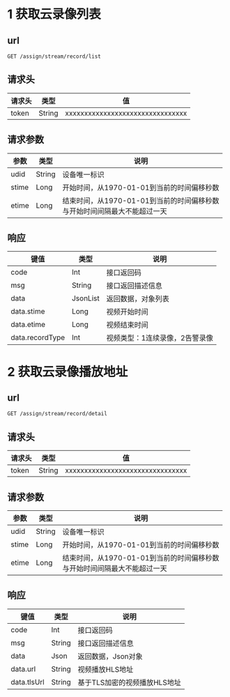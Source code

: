 # 1 获取云录像列表

## url

`GET /assign/stream/record/list`

## 请求头

| 请求头   | 类型     | 值                                |
| ----- | ------ | -------------------------------- |
| token | String | xxxxxxxxxxxxxxxxxxxxxxxxxxxxxxxx |

## 请求参数

| 参数    | 类型     | 说明                                             |
| ----- | ------ | ---------------------------------------------- |
| udid  | String | 设备唯一标识                                         |
| stime | Long   | 开始时间，从1970-01-01到当前的时间偏移秒数                     |
| etime | Long   | 结束时间，从1970-01-01到当前的时间偏移秒数<br/>与开始时间间隔最大不能超过一天 |

## 响应

| 键值              | 类型       | 说明               |
| --------------- | -------- | ---------------- |
| code            | Int      | 接口返回码            |
| msg             | String   | 接口返回描述信息         |
| data            | JsonList | 返回数据，对象列表        |
| data.stime      | Long     | 视频开始时间           |
| data.etime      | Long     | 视频结束时间           |
| data.recordType | Int      | 视频类型：1连续录像，2告警录像 |

# 2 获取云录像播放地址

## url

`GET /assign/stream/record/detail`

## 请求头

| 请求头   | 类型     | 值                                |
| ----- | ------ | -------------------------------- |
| token | String | xxxxxxxxxxxxxxxxxxxxxxxxxxxxxxxx |

## 请求参数

| 参数    | 类型     | 说明                                             |
| ----- | ------ | ---------------------------------------------- |
| udid  | String | 设备唯一标识                                         |
| stime | Long   | 开始时间，从1970-01-01到当前的时间偏移秒数                     |
| etime | Long   | 结束时间，从1970-01-01到当前的时间偏移秒数<br/>与开始时间间隔最大不能超过一天 |

## 响应

| 键值          | 类型     | 说明                |
| ----------- | ------ | ----------------- |
| code        | Int    | 接口返回码             |
| msg         | String | 接口返回描述信息          |
| data        | Json   | 返回数据，Json对象       |
| data.url    | String | 视频播放HLS地址         |
| data.tlsUrl | String | 基于TLS加密的视频播放HLS地址 |